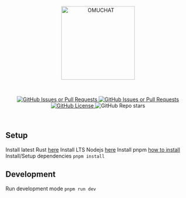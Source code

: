 <br/>
<p align="center">
    <a href="https://omuchat.cc">
        <picture>
            <source srcset="https://raw.githubusercontent.com/OMUCHAT/dashboard/master/src/lib/images/title.svg">
            <img width="200" alt="OMUCHAT" src="https://raw.githubusercontent.com/OMUCHAT/dashboard/master/src/lib/images/title.svg">
        </picture>
    </a>
</p>
<br/>
<p align="center">
    <a href="https://github.com/OMUCHAT/dashboard/issues">
        <img alt="GitHub Issues or Pull Requests" src="https://img.shields.io/github/issues/OMUCHAT/dashboard">
    </a>
    <a href="https://github.com/OMUCHAT/dashboard/pulls">
        <img alt="GitHub Issues or Pull Requests" src="https://img.shields.io/github/issues-pr/OMUCHAT/dashboard">
    </a>
    <a href="https://github.com/OMUCHAT/dashboard/blob/master/LICENSE">
        <img alt="GitHub License" src="https://img.shields.io/github/license/OMUCHAT/dashboard">
    </a>
    <img alt="GitHub Repo stars" src="https://img.shields.io/github/stars/OMUCHAT/dashboard">
</p>
<br/>

## Setup

Install latest Rust [here](https://www.rust-lang.org/ja)
Install LTS Nodejs [here](https://nodejs.org/)
Install pnpm [how to install](https://pnpm.io/ja/installation)
Install/Setup dependencies `pnpm install`

## Development

Run development mode `pnpm run dev`
